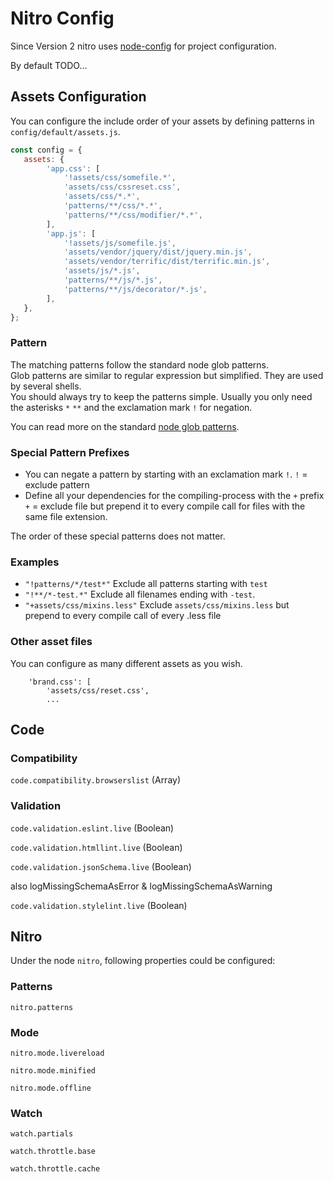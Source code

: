 # Nitro Config

Since Version 2 nitro uses [node-config](https://www.npmjs.com/package/config) for project configuration. 

By default TODO...

## Assets Configuration

You can configure the include order of your assets by defining patterns in `config/default/assets.js`.

```js
const config = {
   assets: {
        'app.css': [
            '!assets/css/somefile.*',
            'assets/css/cssreset.css',
            'assets/css/*.*',
            'patterns/**/css/*.*',
            'patterns/**/css/modifier/*.*',
        ],
        'app.js': [
            '!assets/js/somefile.js',
            'assets/vendor/jquery/dist/jquery.min.js',
            'assets/vendor/terrific/dist/terrific.min.js',
            'assets/js/*.js',
            'patterns/**/js/*.js',
            'patterns/**/js/decorator/*.js',
        ],
   },
};
```

### Pattern

The matching patterns follow the standard node glob patterns.  
Glob patterns are similar to regular expression but simplified. They are used by several shells.  
You should always try to keep the patterns simple. Usually you only need the asterisks `*` `**` and the exclamation mark `!` for negation.

You can read more on the standard [node glob patterns](https://github.com/isaacs/node-glob#glob-primer).

### Special Pattern Prefixes

* You can negate a pattern by starting with an exclamation mark `!`.
  `!` = exclude pattern
* Define all your dependencies for the compiling-process with the `+` prefix
  `+` = exclude file but prepend it to every compile call for files with the same file extension.

The order of these special patterns does not matter.

### Examples

* `"!patterns/*/test*"`         Exclude all patterns starting with `test`
* `"!**/*-test.*"`              Exclude all filenames ending with `-test`.
* `"+assets/css/mixins.less"`   Exclude `assets/css/mixins.less` but prepend to every compile call of every .less file

### Other asset files

You can configure as many different assets as you wish.

```
    'brand.css': [
        'assets/css/reset.css',
        ...
```

## Code

### Compatibility

`code.compatibility.browserslist` (Array)

### Validation

`code.validation.eslint.live` (Boolean)

`code.validation.htmllint.live` (Boolean)

`code.validation.jsonSchema.live` (Boolean)

also logMissingSchemaAsError & logMissingSchemaAsWarning 

`code.validation.stylelint.live` (Boolean)

## Nitro

Under the node `nitro`, following properties could be configured:

### Patterns

`nitro.patterns`

### Mode

`nitro.mode.livereload`

`nitro.mode.minified`

`nitro.mode.offline`

### Watch

`watch.partials`

`watch.throttle.base`

`watch.throttle.cache`
